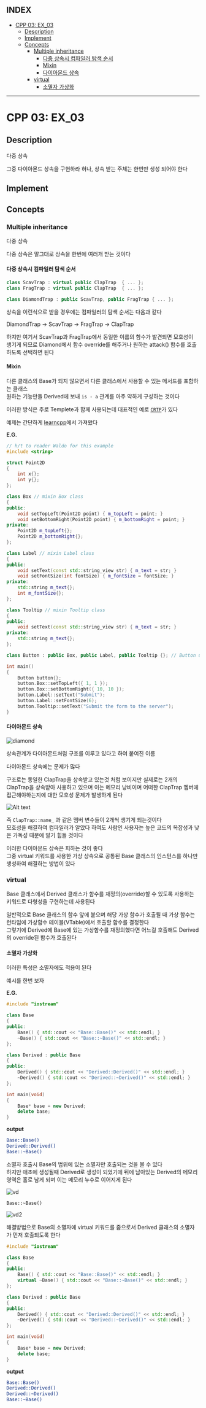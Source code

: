 ## INDEX

- [CPP 03: EX\_03](#cpp-03-ex_03)
	- [Description](#description)
	- [Implement](#implement)
	- [Concepts](#concepts)
		- [Multiple inheritance](#multiple-inheritance)
			- [다중 상속시 컴파일러 탐색 순서](#다중-상속시-컴파일러-탐색-순서)
			- [Mixin](#mixin)
			- [다이아몬드 상속](#다이아몬드-상속)
		- [virtual](#virtual)
			- [소멸자 가상화](#소멸자-가상화)

---
# CPP 03: EX_03

## Description

다중 상속   

그중 다이아몬드 상속을 구현하라 허나, 상속 받는 주체는 한번만 생성 되어야 한다   

## Implement

## Concepts

### Multiple inheritance

다중 상속   

다중 상속은 말그대로 상속을 한번에 여러개 받는 것이다   

#### 다중 상속시 컴파일러 탐색 순서

```c++
class ScavTrap : virtual public ClapTrap  { ... };
class FragTrap : virtual public ClapTrap  { ... };

class DiamondTrap : public ScavTrap, public FragTrap { ... };
```

상속을 이런식으로 받을 경우에는 컴파일러의 탐색 순서는 다음과 같다   

DiamondTrap -> ScavTrap -> FragTrap -> ClapTrap   

하지만 여기서 ScavTrap과 FragTrap에서 동일한 이름의 함수가 발견되면 모호성이 생기게 되므로 Diamond에서 함수 override를 해주거나 원하는 attack() 함수를 호출하도록 선택하면 된다   

#### Mixin

다른 클래스의 Base가 되지 않으면서 다른 클래스에서 사용할 수 있는 메서드를 포함하는 클래스   
원하는 기능만들 Derived에 보내 `is - a` 관계를 아주 약하게 구성하는 것이다   

이러한 방식은 주로 Templete과 함께 사용되는데 대표적인 예로 [`CRTP`](https://en.cppreference.com/w/cpp/language/crtp)가 있다   

예제는 간단하게 [learncpp](https://www.learncpp.com/cpp-tutorial/multiple-inheritance/)에서 가져왔다   

**E.G.**
```c++
// h/t to reader Waldo for this example
#include <string>

struct Point2D
{
	int x{};
	int y{};
};

class Box // mixin Box class
{
public:
	void setTopLeft(Point2D point) { m_topLeft = point; }
	void setBottomRight(Point2D point) { m_bottomRight = point; }
private:
	Point2D m_topLeft{};
	Point2D m_bottomRight{};
};

class Label // mixin Label class
{
public:
	void setText(const std::string_view str) { m_text = str; }
	void setFontSize(int fontSize) { m_fontSize = fontSize; }
private:
	std::string m_text{};
	int m_fontSize{};
};

class Tooltip // mixin Tooltip class
{
public:
	void setText(const std::string_view str) { m_text = str; }
private:
	std::string m_text{};
};

class Button : public Box, public Label, public Tooltip {}; // Button using three mixins

int main()
{
	Button button{};
	button.Box::setTopLeft({ 1, 1 });
	button.Box::setBottomRight({ 10, 10 });
	button.Label::setText("Submit");
	button.Label::setFontSize(6);
	button.Tooltip::setText("Submit the form to the server");
}
```

#### 다이아몬드 상속

![diamond](../../../images/diamond.png)

상속관계가 다이아몬드처럼 구조를 이루고 있다고 하여 붙여진 이름   

다이아몬드 상속에는 문제가 많다   

구조로는 동일한 ClapTrap을 상속받고 있는것 처럼 보이지만 실제로는 2개의 ClapTrap을 상속받아 사용하고 있으며 이는 메모리 낭비이며 어떠한 ClapTrap 멤버에 접근해야하는지에 대한 모호성 문제가 발생하게 된다   

![Alt text](../../../images/diamond2.png)

즉 `ClapTrap::name_` 과 같은 멤버 변수들이 2개씩 생기게 되는것이다   
모호성을 해결하여 컴파일러가 알았다 하여도 사람인 사용자는 높은 코드의 복잡성과 낮은 가독성 때문에 알기 힘들 것이다   

이러한 다이아몬드 상속은 피하는 것이 좋다   
그중 virtual 키워드를 사용한 가상 상속으로 공통된 Base 클래스의 인스턴스를 하나만 생성하여 해결하는 방법이 있다   

### virtual

Base 클래스에서 Derived 클래스가 함수를 재정의(override)할 수 있도록 사용하는 키워드로 다형성을 구현하는데 사용된다   

일반적으로 Base 클래스의 함수 앞에 붙으며 해당 가상 함수가 호출될 때 가상 함수는 런타임에 가상함수 테이블(VTable)에서 호출할 함수를 결정한다   
그렇기에 Derived에 Base에 있는 가상함수를 재정의했다면 어느걸 호출해도 Derived의 override된 함수가 호출된다   

#### 소멸자 가상화

이러한 특성은 소멸자에도 적용이 된다   

예시를 한번 보자   

**E.G.**
```c++
#include "iostream"

class Base 
{
public:
	Base() { std::cout << "Base::Base()" << std::endl; }
	~Base() { std::cout << "Base::~Base()" << std::endl; }
};

class Derived : public Base
{
public:
	Derived() { std::cout << "Derived::Derived()" << std::endl; }
	~Derived() { std::cout << "Derived::~Derived()" << std::endl; }
};

int main(void)
{
	Base* base = new Derived;
	delete base;
}
```

**output**
```bash
Base::Base()
Derived::Derived()
Base::~Base()
```

소멸자 호출시 Base의 범위에 있는 소멸자만 호출되는 것을 볼 수 있다   
하지만 애초에 생성될때 Derived로 생성이 되었기에 뒤에 남아있는 Derived의 메모리 영역은 홀로 남게 되며 이는 메모리 누수로 이어지게 된다   

![vd](../../../images/vd.png)    

`Base::~Base()`   

![vd2](../../../images/vd2.png)   

해결방법으로 Base의 소멸자에 virtual 키워드를 줌으로서 Derived 클래스의 소멸자가 먼저 호출되도록 한다   

```c++
#include "iostream"

class Base 
{
public:
	Base() { std::cout << "Base::Base()" << std::endl; }
	virtual ~Base() { std::cout << "Base::~Base()" << std::endl; }
};

class Derived : public Base
{
public:
	Derived() { std::cout << "Derived::Derived()" << std::endl; }
	~Derived() { std::cout << "Derived::~Derived()" << std::endl; }
};

int main(void)
{
	Base* base = new Derived;
	delete base;
}
```

**output**
```bash
Base::Base()
Derived::Derived()
Derived::~Derived()
Base::~Base()
```

